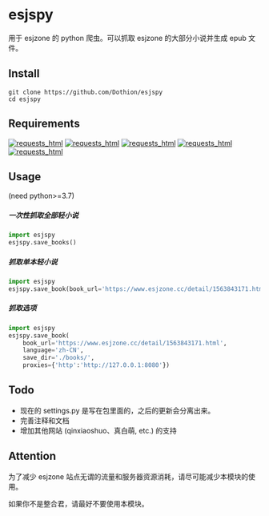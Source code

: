# esjspy
用于 esjzone 的 python 爬虫。可以抓取 esjzone 的大部分小说并生成 epub 文件。

## Install 
```
git clone https://github.com/Dothion/esjspy
cd esjspy
```

## Requirements
[![requests_html](https://img.shields.io/pypi/v/EbookLib.svg?label=EbookLib)](https://pypi.org/project/EbookLib/)
[![requests_html](https://img.shields.io/pypi/v/chardet.svg?label=chardet)](https://pypi.org/project/chardet/)
[![requests_html](https://img.shields.io/pypi/v/lxml.svg?label=lxml)](https://pypi.org/project/lxml/)
[![requests_html](https://img.shields.io/pypi/v/aiohttp.svg?label=aiohttp)](https://pypi.org/project/aiohttp/)
[![requests_html](https://img.shields.io/pypi/v/opencc-python-reimplemented.svg?label=opencc-python-reimplemented)](https://pypi.org/project/opencc-python-reimplemented/)


## Usage 
(need python>=3.7)

##### 一次性抓取全部轻小说
```python
import esjspy
esjspy.save_books()
```

##### 抓取单本轻小说
```python
import esjspy
esjspy.save_book(book_url='https://www.esjzone.cc/detail/1563843171.html')
```
##### 抓取选项
```python
import esjspy
esjspy.save_book(
    book_url='https://www.esjzone.cc/detail/1563843171.html',
    language='zh-CN',
    save_dir='./books/',
    proxies={'http':'http://127.0.0.1:8080'})
```

## Todo
- 现在的 settings.py 是写在包里面的，之后的更新会分离出来。
- 完善注释和文档
- 增加其他网站 (qinxiaoshuo、真白萌, etc.) 的支持

## Attention
为了减少 esjzone 站点无谓的流量和服务器资源消耗，请尽可能减少本模块的使用。

如果你不是整合君，请最好不要使用本模块。